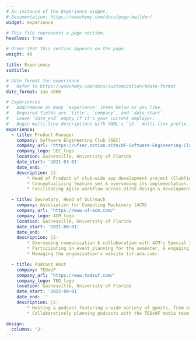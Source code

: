 ```yaml
---
# An instance of the Experience widget.
# Documentation: https://wowchemy.com/docs/page-builder/
widget: experience

# This file represents a page section.
headless: true

# Order that this section appears on the page.
weight: 40

title: Experience
subtitle:

# Date format for experience
#   Refer to https://wowchemy.com/docs/customization/#date-format
date_format: Jan 2006

# Experiences.
#   Add/remove as many `experience` items below as you like.
#   Required fields are `title`, `company`, and `date_start`.
#   Leave `date_end` empty if it's your current employer.
#   Begin multi-line descriptions with YAML's `|2-` multi-line prefix.
experience:
  - title: Product Manager
    company: Software Engineering Club (SEC)
    company_url: 'https://ufsec.notion.site/UF-Software-Engineering-Club-8e7ec7c7088845129e35f0171f1a06fe'
    company_logo: SEC_logo
    location: Gainesville, University of Florida
    date_start: '2021-03-01'
    date_end: ''
    description: |2-      
        * Head of Product of club-wide app development project (Clubfinity) designed to centralize student organization involvement & admin-to-member communications.
        * Conceptualizing feature set & overseeing its implementation.
        * Facilitating Agile workflow across UI/UX design & development teams; collaborating with Head of Development to plan biweekly sprints, attending standups, etc.

  - title: Secretary, Head of Outreach
    company: Association for Computing Machinery (ACM)
    company_url: 'https://www.uf-acm.com/'
    company_logo: ACM_logo
    location: Gainesville, University of Florida
    date_start: '2021-08-01'
    date_end: ''
    description: |2-
        * Overseeing communication & collaboration with ACM's Special Interest Groups (SIGs) & other student organizations on campus by scheduling joint events focused on pre-professional development & socialization.
        * Participating in event planning for the semester, & engaging with club officers & members.
        * Managing the organization's website (uf-acm.com).

  - title: Podcast Host
    company: TEDxUF
    company_url: 'https://www.tedxuf.com/'
    company_logo: TED_logo
    location: Gainesville, University of Florida
    date_start: '2022-09-01'
    date_end: ''
    description: |2-
        * Hosting a podcast featuring a wide variety of guests, from event speakers, student organization leaders, university staff, and the business owners and employees who make Gainesville unique.
        * Collaboratively planning podcasts with the TEDxUF media team; creating audio content for the organization with a primary focus on community engagement.

design:
  columns: '2'
---
```

